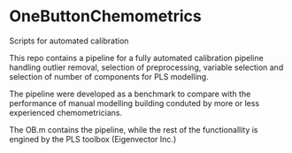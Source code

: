 # OneButtonChemometrics
Scripts for automated calibration

This repo contains a pipeline for a fully automated calibration pipeline handling outlier removal, selection of preprocessing, variable selection and selection of number of components for PLS modelling. 

The pipeline were developed as a benchmark to compare with the performance of manual modelling building conduted by more or less experienced chemometricians. 

The OB.m contains the pipeline, while the rest of the functionallity is engined by the PLS toolbox (Eigenvector Inc.)

